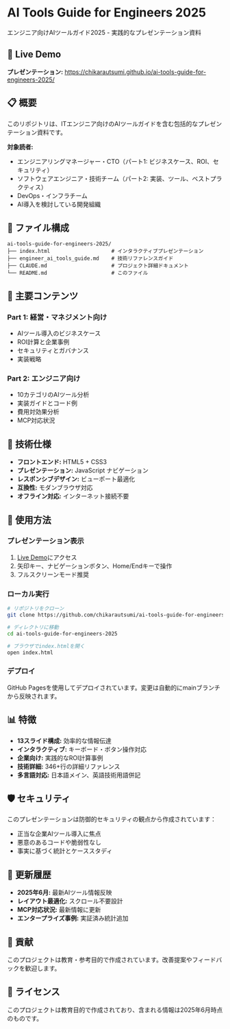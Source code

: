 # AI Tools Guide for Engineers 2025

エンジニア向けAIツールガイド2025 - 実践的なプレゼンテーション資料

## 🚀 Live Demo

**プレゼンテーション:** https://chikarautsumi.github.io/ai-tools-guide-for-engineers-2025/

## 📋 概要

このリポジトリは、ITエンジニア向けのAIツールガイドを含む包括的なプレゼンテーション資料です。

**対象読者:**
- エンジニアリングマネージャー・CTO（パート1: ビジネスケース、ROI、セキュリティ）
- ソフトウェアエンジニア・技術チーム（パート2: 実装、ツール、ベストプラクティス）
- DevOps・インフラチーム
- AI導入を検討している開発組織

## 📁 ファイル構成

```
ai-tools-guide-for-engineers-2025/
├── index.html                    # インタラクティブプレゼンテーション
├── engineer_ai_tools_guide.md    # 技術リファレンスガイド
├── CLAUDE.md                     # プロジェクト詳細ドキュメント
└── README.md                     # このファイル
```

## 🎯 主要コンテンツ

### Part 1: 経営・マネジメント向け
- AIツール導入のビジネスケース
- ROI計算と企業事例
- セキュリティとガバナンス
- 実装戦略

### Part 2: エンジニア向け
- 10カテゴリのAIツール分析
- 実装ガイドとコード例
- 費用対効果分析
- MCP対応状況

## 🔧 技術仕様

- **フロントエンド:** HTML5 + CSS3
- **プレゼンテーション:** JavaScript ナビゲーション
- **レスポンシブデザイン:** ビューポート最適化
- **互換性:** モダンブラウザ対応
- **オフライン対応:** インターネット接続不要

## 📖 使用方法

### プレゼンテーション表示
1. [Live Demo](https://chikarautsumi.github.io/ai-tools-guide-for-engineers-2025/)にアクセス
2. 矢印キー、ナビゲーションボタン、Home/Endキーで操作
3. フルスクリーンモード推奨

### ローカル実行
```bash
# リポジトリをクローン
git clone https://github.com/chikarautsumi/ai-tools-guide-for-engineers-2025.git

# ディレクトリに移動
cd ai-tools-guide-for-engineers-2025

# ブラウザでindex.htmlを開く
open index.html
```

### デプロイ
GitHub Pagesを使用してデプロイされています。変更は自動的にmainブランチから反映されます。

## 📊 特徴

- **13スライド構成:** 効率的な情報伝達
- **インタラクティブ:** キーボード・ボタン操作対応
- **企業向け:** 実践的なROI計算事例
- **技術詳細:** 346+行の詳細リファレンス
- **多言語対応:** 日本語メイン、英語技術用語併記

## 🛡️ セキュリティ

このプレゼンテーションは防御的セキュリティの観点から作成されています：
- 正当な企業AIツール導入に焦点
- 悪意のあるコードや脆弱性なし
- 事実に基づく統計とケーススタディ

## 🔄 更新履歴

- **2025年6月:** 最新AIツール情報反映
- **レイアウト最適化:** スクロール不要設計
- **MCP対応状況:** 最新情報に更新
- **エンタープライズ事例:** 実証済み統計追加

## 🤝 貢献

このプロジェクトは教育・参考目的で作成されています。改善提案やフィードバックを歓迎します。

## 📄 ライセンス

このプロジェクトは教育目的で作成されており、含まれる情報は2025年6月時点のものです。
